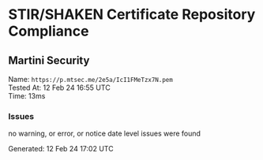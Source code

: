 # STIR/SHAKEN Certificate Repository Compliance

## Martini Security

Name: `https://p.mtsec.me/2e5a/IcI1FMeTzx7N.pem`\
Tested At: 12 Feb 24 16:55 UTC\
Time: 13ms

### Issues

no warning, or error, or notice date level issues were found

Generated: 12 Feb 24 17:02 UTC